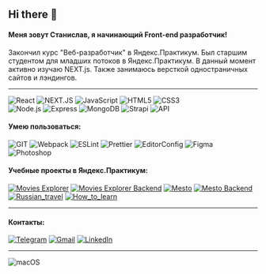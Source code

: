 ## Hi there 👋
#### Меня зовут Станислав, я начинающий Front-end разработчик!
Закончил курс "Веб-разработчик" в Яндекс.Практикум.
Был старшим студентом для младших потоков в Яндекс.Практикум.
В данный момент активно изучаю NEXT.js.
Также занимаюсь версткой одностраничных сайтов и лэндингов.

---
![React](https://img.shields.io/badge/-React-141130?style=for-the-badge&logo=React)
![NEXT.JS](https://img.shields.io/badge/-NEXTJS-141130?style=for-the-badge&logo=nextdotjs&logoColor=FF0000)
![JavaScript](https://img.shields.io/badge/-JavaScript-141130?style=for-the-badge&logo=JavaScript&logoColor=yellow)
![HTML5](https://img.shields.io/badge/-HTML5-141130?style=for-the-badge&logo=HTML5&logoColor=FF0000)
![CSS3](https://img.shields.io/badge/-CSS3-141130?style=for-the-badge&logo=CSS3&logoColor=009900)  
![Node.js](https://img.shields.io/badge/-Node.js-141130?style=for-the-badge&logo=Node.js)
![Express](https://img.shields.io/badge/-Express-141130?style=for-the-badge&logo=Express)
![MongoDB](https://img.shields.io/badge/-MongoDB-141130?style=for-the-badge&logo=MongoDB)
![Strapi](https://img.shields.io/badge/-Strapi-141130?style=for-the-badge&logo=strapi)
![API](https://img.shields.io/badge/-API-141130?style=for-the-badge)

#### Умею пользоваться:
![GIT](https://img.shields.io/badge/-Git-141130?style=for-the-badge&logo=GIT&logoColor=FFFFFF)
![Webpack](https://img.shields.io/badge/-Webpack-141130?style=for-the-badge&logo=Webpack&)
![ESLint](https://img.shields.io/badge/-ESlint-141130?style=for-the-badge&logo=ESlint)
![Prettier](https://img.shields.io/badge/-Prettier-141130?style=for-the-badge&logo=Prettier)
![EditorConfig](https://img.shields.io/badge/-Editorconfig-141130?style=for-the-badge&logo=Editorconfig)
![Figma](https://img.shields.io/badge/-Figma-141130?style=for-the-badge&logo=Figma)
![Photoshop](https://img.shields.io/badge/-Photoshop-141130?style=for-the-badge&logo=AdobePhotoshop)


#### Учебные проекты в Яндекс.Практикум:

[![Movies Explorer](https://img.shields.io/badge/-Movies_Explorer-141130?style=for-the-badge)](https://github.com/yurovdigital/movies-explorer-frontend)
[![Movies Explorer Backend](https://img.shields.io/badge/-Movies_Explorer_Backend-141130?style=for-the-badge)](https://github.com/yurovdigital/movies-explorer-api)
[![Mesto](https://img.shields.io/badge/-Mesto-141130?style=for-the-badge)](https://github.com/yurovdigital/mesto-react)
[![Mesto Backend](https://img.shields.io/badge/-Mesto_Backend-141130?style=for-the-badge)](https://github.com/yurovdigital/express-mesto)
[![Russian_travel](https://img.shields.io/badge/-Russian_travel-141130?style=for-the-badge)](https://github.com/yurovdigital/russian-travel)
[![How_to_learn](https://img.shields.io/badge/-How_to_learn-141130?style=for-the-badge)](https://github.com/yurovdigital/how-to-learn)


---
#### Контакты:
[![Telegram](https://img.shields.io/badge/-Telegram-141130?style=for-the-badge&logo=Telegram)](https://t.me/yurovdigital)
[![Gmail](https://img.shields.io/badge/-Yurovdigital@gmail.com-141130?style=for-the-badge&logo=Gmail)](mailto:yurovdigital@gmail.com)
[![LinkedIn](https://img.shields.io/badge/-LinkedIn-141130?style=for-the-badge&logo=LinkedIn)](www.linkedin.com/in/yurovdigital)

---
![macOS](https://img.shields.io/static/v1?label=macOS&message=user&color=141130&labelColor=ffffff&style=for-the-badge)

